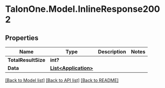 # TalonOne.Model.InlineResponse2002
## Properties

Name | Type | Description | Notes
------------ | ------------- | ------------- | -------------
**TotalResultSize** | **int?** |  | 
**Data** | [**List&lt;Application&gt;**](Application.md) |  | 

[[Back to Model list]](../README.md#documentation-for-models) [[Back to API list]](../README.md#documentation-for-api-endpoints) [[Back to README]](../README.md)

